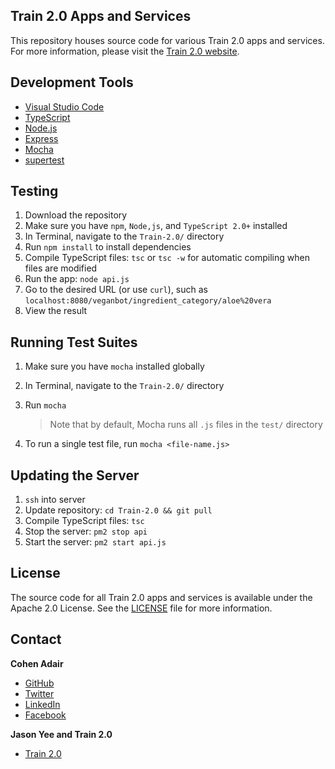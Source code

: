 ## Train 2.0 Apps and Services
This repository houses source code for various Train 2.0 apps and services.  For more information, please visit the [Train 2.0 website](http://train2point0.com/).


## Development Tools
* [Visual Studio Code](https://code.visualstudio.com/)
* [TypeScript](https://www.typescriptlang.org/)
* [Node.js](https://nodejs.org/) 
* [Express](http://expressjs.com/)
* [Mocha](http://mochajs.org/)
* [supertest](https://www.npmjs.com/package/supertest) 


## Testing
1. Download the repository
2. Make sure you have `npm`, `Node,js`, and `TypeScript 2.0+` installed
3. In Terminal, navigate to the `Train-2.0/` directory
5. Run `npm install` to install dependencies
6. Compile TypeScript files: `tsc` or `tsc -w` for automatic compiling when files are modified
7. Run the app: `node api.js`
8. Go to the desired URL (or use `curl`), such as `localhost:8080/veganbot/ingredient_category/aloe%20vera`
9. View the result


## Running Test Suites
1. Make sure you have `mocha` installed globally
2. In Terminal, navigate to the `Train-2.0/` directory
3. Run `mocha`
	> Note that by default, Mocha runs all `.js` files in the `test/` directory
	
4. To run a single test file, run `mocha <file-name.js>`


## Updating the Server
1. `ssh` into server
2. Update repository: `cd Train-2.0 && git pull`
3. Compile TypeScript files: `tsc`
4. Stop the server: `pm2 stop api`
5. Start the server: `pm2 start api.js`


## License

The source code for all Train 2.0 apps and services is available under the Apache 2.0 License. See the [LICENSE](https://github.com/cohenadair/Train-2.0/blob/master/LICENSE) file for more information.


## Contact

**Cohen Adair**
* [GitHub](https://github.com/cohenadair)
* [Twitter](http://twitter.com/cohenadair)
* [LinkedIn](https://ca.linkedin.com/in/cohenadair)
* [Facebook](https://www.facebook.com/cohen.adair)

**Jason Yee and Train 2.0**
* [Train 2.0](http://train2point0.com/)
